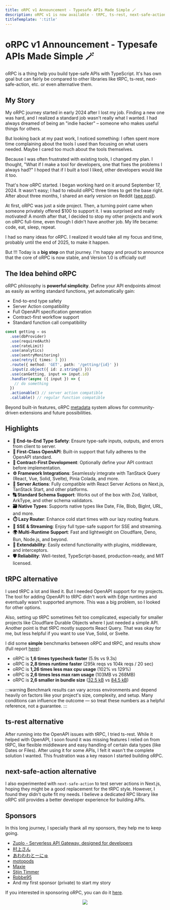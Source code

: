 ```yaml
---
title: oRPC v1 Announcement - Typesafe APIs Made Simple 🪄
description: oRPC v1 is now available - tRPC, ts-rest, next-safe-action, and more alternatives!
titleTemplate: ':title'
---
```


# oRPC v1 Announcement - Typesafe APIs Made Simple 🪄

oRPC is a thing help you build type-safe APIs with TypeScript. It's has own goal but can fairly be compared to other libraries like tRPC, ts-rest, next-safe-action, etc. or even alternative them.

## My Story

My oRPC journey started in early 2024 after I lost my job. Finding a new one was hard, and I realized a standard job wasn't really what I wanted. I had always dreamed of being an "indie hacker" – someone who makes useful things for others.

But looking back at my past work, I noticed something: I often spent more time complaining about the tools I used than focusing on what users needed. Maybe I cared too much about the tools themselves.

Because I was often frustrated with existing tools, I changed my plan. I thought, "What if I make a tool for developers, one that fixes the problems I always had?" I hoped that if I built a tool I liked, other developers would like it too.

That's how oRPC started. I began working hard on it around September 17, 2024. It wasn't easy; I had to rebuild oRPC three times to get the base right. After about three months, I shared an early version on Reddit ([see post](https://www.reddit.com/r/nextjs/comments/1h13upv/new_introducing_orpc_a_dropin_replacement_for/)).

At first, oRPC was just a side project. Then, a turning point came when someone privately offered $100 to support it. I was surprised and really motivated! A month after that, I decided to stop my other projects and work on oRPC full-time, even though I didn't have another job. My life became: code, eat, sleep, repeat.

I had so many ideas for oRPC. I realized it would take all my focus and time, probably until the end of 2025, to make it happen.

But !!! Today is a **big step** on that journey. I'm happy and proud to announce that the core of oRPC is now stable, and Version 1.0 is officially out!

## The Idea behind oRPC

oRPC philosophy is **powerful simplicity**. Define your API endpoints almost as easily as writing standard functions, yet automatically gain:

- End-to-end type safety
- Server Action compatibility
- Full OpenAPI specification generation
- Contract-first workflow support
- Standard function call compatibility

```ts
const getting = os
  .use(dbProvider)
  .use(requiredAuth)
  .use(rateLimit)
  .use(analytics)
  .use(sentryMonitoring)
  .use(retry({ times: 3 }))
  .route({ method: 'GET', path: '/getting/{id}' })
  .input(z.object({ id: z.string() }))
  .use(canGetting, input => input.id)
  .handler(async ({ input }) => {
    // do something
  })
  .actionable() // server action compatible
  .callable() // regular function compatible
```

Beyond built-in features, oRPC [metadata](https://orpc.unnoq.com/docs/metadata) system allows for community-driven extensions and future possibilities.

## Highlights

- **🔗 End-to-End Type Safety**: Ensure type-safe inputs, outputs, and errors from client to server.
- **📘 First-Class OpenAPI**: Built-in support that fully adheres to the OpenAPI standard.
- **📝 Contract-First Development**: Optionally define your API contract before implementation.
- **⚙️ Framework Integrations**: Seamlessly integrate with TanStack Query (React, Vue, Solid, Svelte), Pinia Colada, and more.
- **🚀 Server Actions**: Fully compatible with React Server Actions on Next.js, TanStack Start, and other platforms.
- **🔠 Standard Schema Support**: Works out of the box with Zod, Valibot, ArkType, and other schema validators.
- **🗃️ Native Types**: Supports native types like Date, File, Blob, BigInt, URL, and more.
- **⏱️ Lazy Router**: Enhance cold start times with our lazy routing feature.
- **📡 SSE & Streaming**: Enjoy full type-safe support for SSE and streaming.
- **🌍 Multi-Runtime Support**: Fast and lightweight on Cloudflare, Deno, Bun, Node.js, and beyond.
- **🔌 Extendability**: Easily extend functionality with plugins, middleware, and interceptors.
- **🛡️ Reliability**: Well-tested, TypeScript-based, production-ready, and MIT licensed.

## tRPC alternative

I used tRPC a lot and liked it. But I needed OpenAPI support for my projects. The tool for adding OpenAPI to tRPC didn't work with Edge runtimes and eventually wasn't supported anymore. This was a big problem, so I looked for other options.

Also, setting up tRPC sometimes felt too complicated, especially for smaller projects like Cloudflare Durable Objects where I just needed a simple API. Another point is that tRPC mostly supports React Query. That was okay for me, but less helpful if you want to use Vue, Solid, or Svelte.

I did some **simple** benchmarks between oRPC and tRPC, and results show (full report [here](https://github.com/unnoq/orpc-benchmarks)):

- oRPC is **1,6 times typecheck faster** (5.9s vs 9.3s)
- oRPC is **2,8 times runtime faster** (295k reqs vs 104k reqs / 20 sec)
- oRPC is **1,26 times less max cpu usage** (102% vs 129%)
- oRPC is **2,6 times less max ram usage** (103MB vs 268MB)
- oRPC is **2,6 smaller in bundle size** ([32.5 kB](https://bundlejs.com/?q=%40orpc%2Fserver%2Cnode%3Ahttp%2C%40orpc%2Fclient%2C%40orpc%2Fclient%2Ffetch%2C%40orpc%2Fserver%2C%40orpc%2Fserver%2Fnode&treeshake=%5B*%5D%2C%5B*%5D%2C%5B*%5D%2C%5B*%5D%2C%5B*%5D%2C%5B*%5D&text=%22const+router+%3D+%7B%5Cn++ping%3A+os.handler%28%28%29+%3D%3E+%27pong%27%29%2C%5Cn%7D%5Cn%5Cnconst+handler+%3D+new+RPCHandler%28router%2C+%7B%5Cn++strictGetMethodPluginEnabled%3A+false%2C%5Cn%7D%29%5Cn%5Cnexport+const+server+%3D+createServer%28async+%28req%2C+res%29+%3D%3E+%7B%5Cn++const+%7B+matched+%7D+%3D+await+handler.handle%28req%2C+res%29%5Cn%5Cn++if+%28%21matched%29+%7B%5Cn++++res.statusCode+%3D+404%5Cn++++res.end%28%27Not+Found%27%29%5Cn++%7D%5Cn%7D%29%5Cn%5Cnconst+link+%3D+new+RPCLink%28%7B%5Cn++url%3A+%27https%3A%2F%2Fexample.com%27%2C%5Cn%7D%29%5Cn%5Cnexport+const+orpc%3A+RouterClient%3Ctypeof+router%3E+%3D+createORPCClient%28link%29%22) vs [84.5 kB](https://bundlejs.com/?q=%40trpc%2Fclient%2C%40trpc%2Fserver%2C%40trpc%2Fserver%2Fadapters%2Fstandalone%2Csuperjson&treeshake=%5B*%5D%2C%5B*%5D%2C%5B*%5D%2C%5B*%5D&share=MYewdgzgLgBLC8MCWYlQCoCUAKBhAdMAE4CmAhlCQBQDeAUDHEWZAGYhEC2JRAXDBACuABx4ArCOAA0dAL4BKOnVCRYZYcMwhBlIjERR8RbbtoMYwlAHN%2Bh4ceAkAJoNL4AjoJ4BPKlXn6AHwwAOTC4FYh8jIKSiQAHuFEsCrQAjwAbjz6MMTklAAS6OjYAMqZPGaMxjo8-OqaJjwyjHkUJLjglPFQ-jD0jNUkUK5g-bLmsjGKdAlJKeBpUETCwDltlFh4uAA2SCRgUAA8UN6iIKwwDVq1RIFVMHtgANYQ-ADa5owQwntQADIoZ4PQa5cBONBIcD8EDCIIwWH4U6ifTwRAhIQAIwgxCQwigULAIRaoKYXn4AAsoFBhKVBNjcfjCYCXiDSa4dvwQlSaW8APR8hJkTi-EiEECcYlfUnLFgQdhcOoCETiSRgEmghQawasMg7CAkSnU4Qs4EDUmMDlcnnCfmC%2BLC0XiyXa0Gytgcbh8ZWiIgSaTSxha6XBxgAXWmQA))

:::warning
Benchmark results can vary across environments and depend heavily on factors like your project's size, complexity, and setup. Many conditions can influence the outcome — so treat these numbers as a helpful reference, not a guarantee.
:::

## ts-rest alternative

After running into the OpenAPI issues with tRPC, I tried ts-rest. While it helped with OpenAPI, I soon found it was missing features I relied on from tRPC, like flexible middleware and easy handling of certain data types (like Dates or Files). After using it for some APIs, I felt it wasn't the complete solution I wanted. This frustration was a key reason I started building oRPC.

## next-safe-action alternative

I also experimented with `next-safe-action` to test server actions in Next.js, hoping they might be a good replacement for the tRPC style. However, I found they didn't quite fit my needs. I believe a dedicated RPC library like oRPC still provides a better developer experience for building APIs.

## Sponsors

In this long journey, I specially thank all my sponsors, they help me to keep going.

- [Zuplo - Serverless API Gateway, designed for developers](https://zuplo.link/orpc)
- [村上さん](https://github.com/SanMurakami)
- [あわわわとーにゅ](https://github.com/u1-liquid)
- [motopods](https://github.com/motopods)
- [Maxie](https://github.com/MrMaxie)
- [Stijn Timmer](https://github.com/Stijn-Timmer)
- [Robbe95](https://github.com/Robbe95)
- And my first sponsor (private) to start my story

If you interested in sponsoring oRPC, you can do it [here](https://github.com/sponsors/unnoq).

<p align="center">
  <a href="https://cdn.jsdelivr.net/gh/unnoq/unnoq/sponsors.svg">
    <img src='https://cdn.jsdelivr.net/gh/unnoq/unnoq/sponsors.svg'/>
  </a>
</p>
